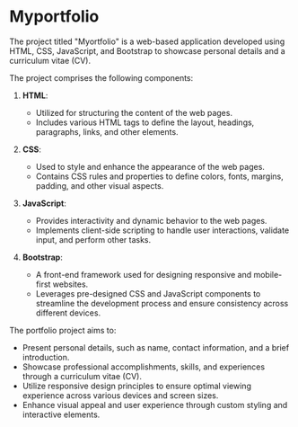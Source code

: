 # Myportfolio

The project titled "Myortfolio" is a web-based application developed using HTML, CSS, JavaScript, and Bootstrap to showcase personal details and a curriculum vitae (CV).

The project comprises the following components:

1. **HTML**: 
   - Utilized for structuring the content of the web pages.
   - Includes various HTML tags to define the layout, headings, paragraphs, links, and other elements.

2. **CSS**:
   - Used to style and enhance the appearance of the web pages.
   - Contains CSS rules and properties to define colors, fonts, margins, padding, and other visual aspects.

3. **JavaScript**:
   - Provides interactivity and dynamic behavior to the web pages.
   - Implements client-side scripting to handle user interactions, validate input, and perform other tasks.

4. **Bootstrap**:
   - A front-end framework used for designing responsive and mobile-first websites.
   - Leverages pre-designed CSS and JavaScript components to streamline the development process and ensure consistency across different devices.

The portfolio project aims to:
- Present personal details, such as name, contact information, and a brief introduction.
- Showcase professional accomplishments, skills, and experiences through a curriculum vitae (CV).
- Utilize responsive design principles to ensure optimal viewing experience across various devices and screen sizes.
- Enhance visual appeal and user experience through custom styling and interactive elements.
